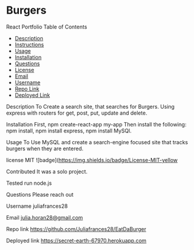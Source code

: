 # Burgers

React Portfolio
Table of Contents

 * [Description](#Description)
 * [Instructions](#Instructions)
 * [Usage](#Usage)
 * [Installation](#Installation)
 * [Questions](#Questions)
 * [License](#License)
 * [Email](#Email)
 * [Username](#Username)
 * [Repo Link](#Repolink)
 * [Deployed Link](#Deployedlink)
 

Description
To Create a search site, that searches for Burgers. Using express with routers for get, post, put, update and delete. 

Installation
First, npm create-react-app my-app Then install the following: npm install, npm install express, npm install MySQl. 

Usage
To Use MySQL and create a search-engine focused site that tracks burgers when they are entered. 

license
MIT ![badge](https://img.shields.io/badge/License-MIT-yellow

Contributed
It was a solo project.

Tested
run node.js

Questions
Please reach out

Username
juliafrances28

Email
julia.horan28@gmail.com

Repo link
https://github.com/Juliafrances28/EatDaBurger

Deployed link
https://secret-earth-67970.herokuapp.com
